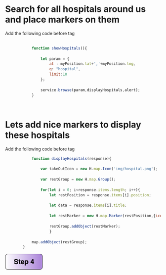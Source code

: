 # Search for all hospitals around us and place markers on them

Add the following code before </script> tag

```javascript
           
            function showHospitals(){

                let param = {
                    at : myPosition.lat+','+myPosition.lng,
                    q: "hospital",
                    limit:10
                }; 

                service.browse(param,displayHospitals,alert);
            }
```
</br> 

# Lets add nice markers to display these hospitals

Add the following code before </script> tag

```javascript
            function displayHospitals(response){

                var takeOutIcon = new H.map.Icon('img/hospital.png');

                var restGroup = new H.map.Group();

                for(let i = 0; i<response.items.length; i++){
                    let restPosition = response.items[i].position; 
              
                    let data = response.items[i].title;
              
                    let restMarker = new H.map.Marker(restPosition,{icon: takeOutIcon} );

                    restGroup.addObject(restMarker);
                    }

            map.addObject(restGroup);
        }
```

[![Foo](https://github.com/vidhanbhonsle/Interactive-Map-Workshop/blob/master/img/s4.png)](https://github.com/vidhanbhonsle/Interactive-Map-Workshop/blob/master/Step4.md) 
